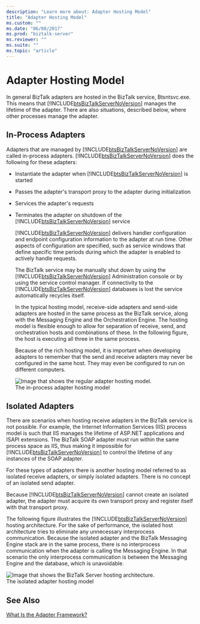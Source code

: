 ```yaml
---
description: "Learn more about: Adapter Hosting Model"
title: "Adapter Hosting Model"
ms.custom: ""
ms.date: "06/08/2017"
ms.prod: "biztalk-server"
ms.reviewer: ""
ms.suite: ""
ms.topic: "article"
---
```

# Adapter Hosting Model
In general BizTalk adapters are hosted in the BizTalk service, Btsntsvc.exe. This means that [!INCLUDE[btsBizTalkServerNoVersion](../includes/btsbiztalkservernoversion-md.md)] manages the lifetime of the adapter. There are also situations, described below, where other processes manage the adapter.  
  
## In-Process Adapters  
 Adapters that are managed by [!INCLUDE[btsBizTalkServerNoVersion](../includes/btsbiztalkservernoversion-md.md)] are called in-process adapters. [!INCLUDE[btsBizTalkServerNoVersion](../includes/btsbiztalkservernoversion-md.md)] does the following for these adapters:  
  
- Instantiate the adapter when [!INCLUDE[btsBizTalkServerNoVersion](../includes/btsbiztalkservernoversion-md.md)] is started  
  
- Passes the adapter's transport proxy to the adapter during initialization  
  
- Services the adapter's requests  
  
- Terminates the adapter on shutdown of the [!INCLUDE[btsBizTalkServerNoVersion](../includes/btsbiztalkservernoversion-md.md)] service  
  
  [!INCLUDE[btsBizTalkServerNoVersion](../includes/btsbiztalkservernoversion-md.md)] delivers handler configuration and endpoint configuration information to the adapter at run time. Other aspects of configuration are specified, such as service windows that define specific time periods during which the adapter is enabled to actively handle requests.  
  
  The BizTalk service may be manually shut down by using the [!INCLUDE[btsBizTalkServerNoVersion](../includes/btsbiztalkservernoversion-md.md)] Administration console or by using the service control manager. If connectivity to the [!INCLUDE[btsBizTalkServerNoVersion](../includes/btsbiztalkservernoversion-md.md)] databases is lost the service automatically recycles itself.  
  
  In the typical hosting model, receive-side adapters and send-side adapters are hosted in the same process as the BizTalk service, along with the Messaging Engine and the Orchestration Engine. The hosting model is flexible enough to allow for separation of receive, send, and orchestration hosts and combinations of these. In the following figure, the host is executing all three in the same process.  
  
  Because of the rich hosting model, it is important when developing adapters to remember that the send and receive adapters may never be configured in the same host. They may even be configured to run on different computers.  
  
  ![Image that shows the regular adapter hosting model.](../core/media/regularadapterhostingmodel.gif "RegularAdapterHostingModel")  
  The in-process adapter hosting model  
  
## Isolated Adapters  
 There are scenarios when hosting receive adapters in the BizTalk service is not possible. For example, the Internet Information Services (IIS) process model is such that IIS manages the lifetime of ASP.NET applications and ISAPI extensions. The BizTalk SOAP adapter must run within the same process space as IIS, thus making it impossible for [!INCLUDE[btsBizTalkServerNoVersion](../includes/btsbiztalkservernoversion-md.md)] to control the lifetime of any instances of the SOAP adapter.  
  
 For these types of adapters there is another hosting model referred to as isolated receive adapters, or simply isolated adapters. There is no concept of an isolated send adapter.  
  
 Because [!INCLUDE[btsBizTalkServerNoVersion](../includes/btsbiztalkservernoversion-md.md)] cannot create an isolated adapter, the adapter must acquire its own transport proxy and register itself with that transport proxy.  
  
 The following figure illustrates the [!INCLUDE[btsBizTalkServerNoVersion](../includes/btsbiztalkservernoversion-md.md)] hosting architecture. For the sake of performance, the isolated host architecture tries to eliminate any unnecessary interprocess communication. Because the isolated adapter and the BizTalk Messaging Engine stack are in the same process, there is no interprocess communication when the adapter is calling the Messaging Engine. In that scenario the only interprocess communication is between the Messaging Engine and the database, which is unavoidable.  
  
 ![Image that shows the BizTalk Server hosting architecture.](../core/media/isolatedadapters.gif "IsolatedAdapters")  
The isolated adapter hosting model  
  
## See Also  
 [What Is the Adapter Framework?](../core/what-is-the-adapter-framework.md)
